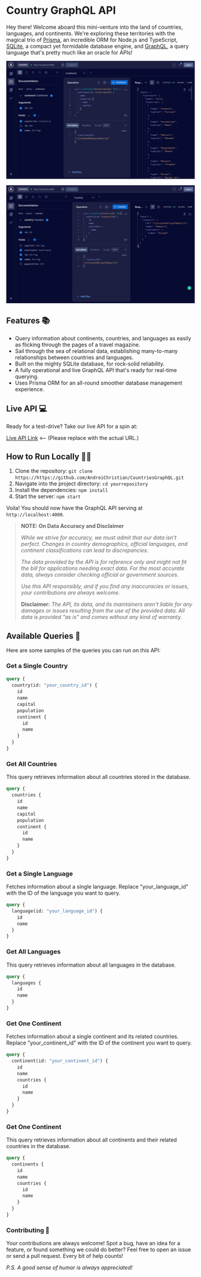 # Country GraphQL API

Hey there! Welcome aboard this mini-venture into the land of countries, languages, and continents. We're exploring these territories with the magical trio of [Prisma](https://www.prisma.io/), an incredible ORM for Node.js and TypeScript, [SQLite](https://www.sqlite.org/index.html), a compact yet formidable database engine, and [GraphQL](https://graphql.org/), a query language that's pretty much like an oracle for APIs!

![Continent Query](./assets/continent.png)

![Country Query](./assets/country.png)

## Features 📚

- Query information about continents, countries, and languages as easily as flicking through the pages of a travel magazine.
- Sail through the sea of relational data, establishing many-to-many relationships between countries and languages.
- Built on the mighty SQLite database, for rock-solid reliability.
- A fully operational and live GraphQL API that's ready for real-time querying.
- Uses Prisma ORM for an all-round smoother database management experience.

## Live API 💻

Ready for a test-drive? Take our live API for a spin at:

[Live API Link](#) <-- (Please replace with the actual URL.)

## How to Run Locally 🏃‍♀️

1. Clone the repository: `git clone https://https://github.com/AndreiChristian/CountriesGraphQL.git`
2. Navigate into the project directory: `cd yourrepository`
3. Install the dependencies: `npm install`
4. Start the server: `npm start`

Voila! You should now have the GraphQL API serving at `http://localhost:4000`.

> **NOTE: On Data Accuracy and Disclaimer**
>
> _While we strive for accuracy, we must admit that our data isn't perfect. Changes in country demographics, official languages, and continent classifications can lead to discrepancies._
>
> _The data provided by the API is for reference only and might not fit the bill for applications needing exact data. For the most accurate data, always consider checking official or government sources._
>
> _Use this API responsibly, and if you find any inaccuracies or issues, your contributions are always welcome._
>
> **Disclaimer:** _The API, its data, and its maintainers aren't liable for any damages or issues resulting from the use of the provided data. All data is provided "as is" and comes without any kind of warranty._

## Available Queries 📖

Here are some samples of the queries you can run on this API:

### Get a Single Country

```graphql
query {
  country(id: "your_country_id") {
    id
    name
    capital
    population
    continent {
      id
      name
    }
  }
}
```

### Get All Countries

This query retrieves information about all countries stored in the database.

```graphql
query {
  countries {
    id
    name
    capital
    population
    continent {
      id
      name
    }
  }
}
```

### Get a Single Language

Fetches information about a single language. Replace "your_language_id" with the ID of the language you want to query.

```graphql
query {
  language(id: "your_language_id") {
    id
    name
  }
}
```

### Get All Languages

This query retrieves information about all languages in the database.

```graphql
query {
  languages {
    id
    name
  }
}
```

### Get One Continent

Fetches information about a single continent and its related countries. Replace "your_continent_id" with the ID of the continent you want to query.

```graphql
query {
  continent(id: "your_continent_id") {
    id
    name
    countries {
      id
      name
    }
  }
}
```

### Get One Continent

This query retrieves information about all continents and their related countries in the database.

```graphql
query {
  continents {
    id
    name
    countries {
      id
      name
    }
  }
}
```

### Contributing 🖖

Your contributions are always welcome! Spot a bug, have an idea for a feature, or found something we could do better? Feel free to open an issue or send a pull request. Every bit of help counts!

_P.S. A good sense of humor is always appreciated!_
